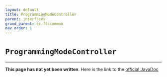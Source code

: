 ```yaml
---
layout: default
title: ProgrammingModeController
parent: interfaces
grand_parent: qc.ftccommon
nav_order: 1
---
```

# `ProgrammingModeController`
---
**This page has not yet been written**. Here is the link to the [official JavaDoc](https://ftctechnh.github.io/ftc_app/doc/javadoc/com/qualcomm/ftccommon/ProgrammingModeController.html)
        